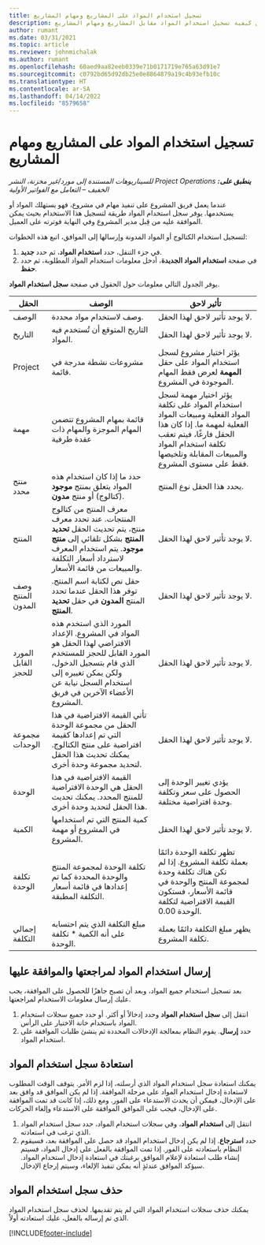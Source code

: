 ```yaml
---
title: تسجيل استخدام المواد على المشاريع ومهام المشاريع
description: يوفر هذا الموضوع معلومات حول كيفية تسجيل استخدام المواد مقابل المشاريع ومهام المشاريع.
author: rumant
ms.date: 03/31/2021
ms.topic: article
ms.reviewer: johnmichalak
ms.author: rumant
ms.openlocfilehash: 60aed9aa82eeb0339e71b0171719e765a63d91e7
ms.sourcegitcommit: c0792bd65d92db25e0e8864879a19c4b93efb10c
ms.translationtype: HT
ms.contentlocale: ar-SA
ms.lasthandoff: 04/14/2022
ms.locfileid: "8579658"
---
```

# <a name="record-material-usage-on-projects-and-project-tasks"></a>تسجيل استخدام المواد على المشاريع ومهام المشاريع

_**ينطبق على:** ‏‫Project Operations للسيناريوهات المستندة إلى مورد/غير مخزنة‬، ‏‫النشر الخفيف – التعامل مع الفواتير الأولية‬_

عندما يعمل فريق المشروع على تنفيذ مهام في مشروع، فهو يستهلك المواد أو يستخدمها. يوفر سجل استخدام المواد طريقة لتسجيل هذا الاستخدام بحيث يمكن الموافقة عليه من قِبل مدير المشروع وفي النهاية فوترته على العميل. 

لتسجيل استخدام الكتالوج أو المواد المدونة وإرسالها إلى الموافق، اتبع هذه الخطوات: 

1. في جزء التنقل، حدد **استخدام المواد**، ثم حدد **جديد**.
2. في صفحة **استخدام المواد الجديدة**، أدخل معلومات استخدام المواد المطلوبة، ثم حدد **حفظ**.

يوفر الجدول التالي معلومات حول الحقول في صفحة **سجل استخدام المواد**. 

| **الحقل** | **الوصف** | **تأثير لاحق** |
| --- | --- | --- |
| الوصف  | وصف لاستخدام مواد محددة. | لا يوجد تأثير لاحق لهذا الحقل. |
| التاريخ‬ | التاريخ المتوقع أن تُستخدم فيه المواد. | لا يوجد تأثير لاحق لهذا الحقل. |
| Project | مشروعات نشطة مدرجة في قائمة. | يؤثر اختيار مشروع لسجل استخدام المواد على حقل **المهمة** لعرض فقط المهام الموجودة في المشروع. |
| مهمة | قائمة بمهام المشروع تتضمن المهام الموجزة والمهام ذات عقدة طرفية | يؤثر اختيار مهمة لسجل استخدام المواد على تكلفة المواد الفعلية ومبيعات المواد الفعلية لمهمة ما. إذا كان هذا الحقل فارغًا، فيتم تعقب تكلفة استخدام المواد والمبيعات المقابلة وتلخيصها فقط على مستوى المشروع. |
| منتج محدد | حدد ما إذا كان استخدام هذه المواد يتعلق بمنتج **موجود** (كتالوج) أو منتج **مدون**. | يحدد هذا الحقل نوع المنتج. |
| المنتج  | معرف المنتج من كتالوج المنتجات. عند تحدد معرف منتج، يتم تحديث الحقل **تحديد المنتج** بشكل تلقائي إلى **منتج موجود**. يتم استخدام المعرف لاسترداد أسعار التكلفة والمبيعات من قائمة الأسعار. | لا يوجد تأثير لاحق لهذا الحقل. |
| وصف المنتج المدون | حقل نص لكتابة اسم المنتج. توفر هذا الحقل عندما تحدد المنتج **المدون** في حقل **تحديد المنتج**.| لا يوجد تأثير لاحق لهذا الحقل. |
| المورد القابل للحجز| المورد الذي استخدم هذه المواد في المشروع. الإعداد الافتراضي لهذا الحقل هو المورد القابل للحجز للمستخدم الذي قام بتسجيل الدخول، ولكن يمكن تغييره إلى استخدام السجل نيابة عن الأعضاء الآخرين في فريق المشروع. | لا يوجد تأثير لاحق لهذا الحقل. |
| مجموعة الوحدات | تأتي القيمة الافتراضية في هذا الحقل من مجموعة الوحدة التي تم إعدادها كقيمة افتراضية على منتج الكتالوج. يمكنك تحديث هذا الحقل لتحديد مجموعة وحدة أخرى. | لا يوجد تأثير لاحق لهذا الحقل. |
| الوحدة | القيمة الافتراضية في هذا الحقل هي الوحدة الافتراضية للمنتج المحدد. يمكنك تحديث هذا الحقل لتحديد وحدة أخرى. | يؤدي تغيير الوحدة إلى الحصول على سعر وتكلفة وحدة افتراضية مختلفة. |
| الكمية | كمية المنتج التي تم استخدامها في المشروع أو مهمة المشروع. | لا يوجد تأثير لاحق لهذا الحقل. |
| تكلفة الوحدة | تكلفة الوحدة لمجموعة المنتج والوحدة المحددة كما تم إعدادها في قائمة أسعار التكلفة المطبقة. | تظهر تكلفة الوحدة دائمًا بعملة تكلفة المشروع. إذا لم تكن هناك تكلفة وحدة لمجموعة المنتج والوحدة في قائمة الأسعار، فستكون القيمة الافتراضية لتكلفة الوحدة 0.00. |
| إجمالي التكلفة | مبلغ التكلفة الذي يتم احتسابه على أنه الكمية \* تكلفة الوحدة.| يظهر مبلغ التكلفة دائمًا بعملة تكلفة المشروع. |


## <a name="submit-material-usage-for-review-and-approval"></a>إرسال استخدام المواد لمراجعتها والموافقة عليها 
بعد تسجيل استخدام جميع المواد، وبعد أن تصبح جاهزًا للحصول على الموافقة، يجب عليك إرسال معلومات الاستخدام لمراجعتها.

1. انتقل إلى **سجل استخدام المواد** وحدد إدخالاً أو أكثر. أو حدد جميع سجلات استخدام المواد باستخدام خانة الاختيار على الرأس.
2. حدد **إرسال**. يقوم النظام بمعالجة الإدخالات المحددة ثم ينشئ طلبات الموافقة على استخدام المواد.

## <a name="recall-a-material-usage-log"></a>استعادة سجل استخدام المواد

يمكنك استعادة سجل استخدام المواد الذي أرسلته، إذا لزم الأمر. يتوقف الوقت المطلوب لاستعادة إدخال استخدام المواد على مرحلة الموافقة.  إذا لم يكن الموافق قد وافق بعد على الإدخال، فيمكن أن يحدث الاستدعاء على الفور. ومع ذلك، إذا كانت قد تمت الموافقة على الإدخال، فيجب على الموافق الموافقة على الاستدعاء وإلغاء الحركات.

1. انتقل إلى **استخدام المواد**، وفي سجلات استخدام المواد، حدد سجل استخدام المواد الذي ترغب في استعادته.
2. حدد **استرجاع**. إذا لم يكن إدخال استخدام المواد قد حصل على الموافقة بعد، فسيقوم النظام باستعادته على الفور. إذا تمت الموافقة بالفعل على إدخال المواد، فسيتم إنشاء طلب استعادة لإعلام الموافق برغبتك في استعادة إدخال استخدام المواد. سيؤكد الموافق عندئذٍ أنه يمكن تنفيذ الإلغاء، وسيتم إرجاع الإدخال.

## <a name="delete-a-material-usage-log"></a>حذف سجل استخدام المواد

يمكنك حذف سجلات استخدام المواد التي لم يتم تقديمها. لحذف سجل استخدام المواد الذي تم إرساله بالفعل، عليك استعادته أولاً.



[!INCLUDE[footer-include](../includes/footer-banner.md)]
